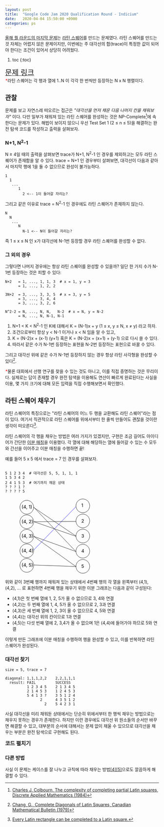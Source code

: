 ```yaml
---
layout: post
title:  "Google Code Jam 2020 Qualification Round - Indicium"
date:   2020-04-04 15:50:00 +0900
categories: ps
---
```


[올해 퀄 라운드의 마지막 문제][problem]는 [라틴 스퀘어][latin]를 만드는 문제였다.
라틴 스퀘어를 만드는 것 자체는 어렵지 않은 문제이지만,
이번에는 주 대각선의 합(trace)이 특정한 값이 되어야 한다는 조건이 있어서 상당히 어려웠다.

<style type="text/css">
#code {
  display: none;
}
#collapse-code {
  display: none;
}
#collapse-code:checked + * + #code {
  display: block !important;
}
#collapse-button {
    font-weight: bold;
    font-size: 13pt;
}
#collapse-code:not(:checked) ~ #collapse-button::after {
    content: " 펼치기";
}
#collapse-code:checked ~ #collapse-button::after {
    content: " 접기";
}
.asterisk {
    color: #F33;
    font-weight: bold;
}
.asterisk::after {
    content: "*";
}
</style>

1. toc
{:toc}

[<span style="font-size:18pt">문제 링크</span>][problem]<br>
<i class="asterisk"></i>라틴 스퀘어는 각 행과 열에 1..N 이 각각 한 번씩만 등장하는 N x N 행렬이다.

## 관찰

문제를 보고 자연스레 떠오르는 접근은 *"대각선을 먼저 채운 다음 나머지 칸을 채워보자"* 이다.
다만 일부가 채워져 있는 라틴 스퀘어를 완성하는 것은 NP-Complete[^1]에 속한다는 문제가 있다.
해법이 보이지 않으니 우선 Test Set 1 (2 ≤ n ≤ 5)을 해결하는 완전 탐색 코드를 작성하고 출력을 살펴보자.

### N+1, N<sup>2</sup>-1

N ≥ 4일 때의 출력을 살펴보면 trace가 N+1, N<sup>2</sup>-1 인 경우를 제외하고는 모두 라틴 스퀘어가 존재함을 알 수 있다.
trace = N+1 인 경우부터 살펴보면, 대각선이 다음과 같아서 마지막 행에 1을 둘 수 없으므로 완성이 불가능하다.

```
1
  1
   ...
      1
        2 <-- 1이 들어갈 자리는?
```

그리고 같은 이유로 trace = N<sup>2</sup>-1 인 경우에도 라틴 스퀘어가 존재하지 않는다.

```
N
  N
   ...
      N
        N-1 <-- N이 들어갈 자리는?
```

즉 1 ≤ x ≤ N 인 x가 대각선에 N-1번 등장할 경우 라틴 스퀘어를 완성할 수 없다.

### 그 외의 경우

그렇다면 나머지 경우에는 항상 라틴 스퀘어를 완성할 수 있을까?
일단 한 가지 수가 N-1번 등장하는 것은 피할 수 있다:

```
N+2   = 1, ..., 1, 1, 3  # x = 1, y = 3
      = 1, ..., 1, 2, 2

3N+2  = 3, ..., 3, 3, 5  # x = 3, y = 5
      = 3, ..., 3, 4, 4
      = 3, ..., 3, 2, 6

N^2-2 = N, ..., N, N,   N-2  # x = N, y = N-2
      = N, ..., N, N-1, N-1
```

1. N+1 &lt; K &lt; N<sup>2</sup>-1 인 K에 대해서
   K = (N-1)x + y (1 ≤ x, y ≤ N, x ≠ y) 라고 하자.
2. 조건으로부터 항상 y &lt; N-1 이거나 x &lt; N 임을 알 수 있고,
3. K = (N-2)x + (x-1) (y+1) 혹은 K = (N-2)x + (x+1) + (y-1) 으로 다시 쓸 수 있다.
4. 따라서 같은 수가 N-1번 등장하는 표현을 N-2번 등장하는 표현으로 바꿀 수 있다.

그리고 대각선 위에 같은 수가 N-1번 등장하지 않는 경우 항상 라틴 사각형을 완성할 수 있다[^2].

<i class="asterisk"></i>물론 대회에서 선행 연구를 찾을 수 있는 것도 아니고, 이를 직접 증명하는 것은 무리이다.
실제로는 답이 존재할 경우 완전 탐색을 이용해도 연산이 빠르게 완료된다는 사실을 이용,
몇 가지 크기에 대해 모든 입력을 직접 수행해보면서 확인했다.

## 라틴 스퀘어 채우기

라틴 스퀘어의 특징으로는 "라틴 스퀘어의 어느 두 행을 교환해도 라틴 스퀘어"라는 점이 있다.
여기서 직관적으로 라틴 스퀘어를 위에서부터 한 줄씩 만들어도 괜찮을 것이란 생각이 떠오른다[^3].

라틴 스퀘어의 각 행을 채우는 방법은 여러 가지가 있겠지만,
구현은 조금 길어도 아이디어가 간단한 [이분 매칭][bipartite]을 이용했다.
각 열에 대해 해당하는 열에 들어갈 수 있는 수 모두와 간선을 이어주고 이분 매칭을 수행하면 끝!

예를 들어 5 x 5 에서 trace = 7 인 경우를 살펴보자.
<div class="highlighter-rouge" style="vertical-align:top;max-width:320px;display:inline-block;max-height:250px"><div class="highlight"><pre class="highlight">
<code>5 1 2 3 4  # 대각선은 5, 5, 1, 1, 1
1 5 3 4 2
2 4 1 5 3  # 여기까지 채운 상태
? ? ? 1 ?
? ? ? ? 5
</code></pre></div></div>

<svg viewbox="0 0 480 400" width="300" height="250" xmlns="http://www.w3.org/2000/svg">
 <g>
  <ellipse ry="36" rx="36" cy="49.419828" cx="113.5" stroke-width="1.5" stroke="#000" fill="none"/>
  <text stroke="#000" text-anchor="start" font-size="24" y="56.419828" x="86.5" stroke-width="0" fill="#000">(4, 1)</text>
  <ellipse ry="36" rx="36" cy="42.128191" cx="407.5" stroke-width="1.5" stroke="#000" fill="none"/>
  <text stroke="#000" text-anchor="start" font-size="24" y="48.128191" x="399.5" stroke-width="0" fill="#000">1</text>
  <ellipse ry="36" rx="36" cy="121.185129" cx="407.5" stroke-width="1.5" stroke="#000" fill="none"/>
  <text stroke="#000" text-anchor="start" font-size="24" y="129.185129" x="399.5" stroke-width="0" fill="#000">2</text>
  <ellipse ry="36" rx="36" cy="200.040117" cx="407.5" stroke-width="1.5" stroke="#000" fill="none"/>
  <text style="cursor: move;" stroke="#000" text-anchor="start" font-size="24" y="208.040117" x="399.5" stroke-width="0" fill="#000">3</text>
  <ellipse ry="36" rx="36" cy="279.160097" cx="407.5" stroke-width="1.5" stroke="#000" fill="none"/>
  <text stroke="#000" text-anchor="start" font-size="24" y="287.160097" x="399.5" stroke-width="0" fill="#000">4</text>
  <ellipse ry="36" rx="36" cy="358.659594" cx="407.5" stroke-width="1.5" stroke="#000" fill="none"/>
  <text stroke="#000" text-anchor="start" font-size="24" y="366.659594" x="399.5" stroke-width="0" fill="#000">5</text>
  <ellipse ry="36" rx="36" cy="125.426321" cx="113.5" stroke-width="1.5" stroke="#000" fill="none"/>
  <text stroke="#000" text-anchor="start" font-size="24" y="132.426321" x="86.5" stroke-width="0" fill="#000">(4, 2)</text>
  <ellipse ry="36" rx="36" cy="201.367537" cx="113.5" stroke-width="1.5" stroke="#000" fill="none"/>
  <text stroke="#000" text-anchor="start" font-size="24" y="208.367537" x="86.5" stroke-width="0" fill="#000">(4, 3)</text>
  <ellipse ry="36" rx="36" cy="277.132689" cx="113.5" stroke-width="1.5" stroke="#000" fill="none"/>
  <text stroke="#000" text-anchor="start" font-size="24" y="284.132689" x="86.5" stroke-width="0" fill="#000">(4, 4)</text>
  <ellipse ry="36" rx="36" cy="353.475737" cx="113.5" stroke-width="1.5" stroke="#000" fill="none"/>
  <text stroke="#000" text-anchor="start" font-size="24" y="360.475737" x="86.5" stroke-width="0" fill="#000">(4, 5)</text>
  <line y2="46.453125" x2="371.5" y1="273.453125" x1="149.5" stroke-width="1.5" stroke="#00f" fill="none"/>
  <line stroke="#000" y2="40.453125" x2="-683.5" y1="39.453125" x1="-683.5" stroke-width="1.5" fill="none"/>
  <line y2="281.453125" x2="371.5" y1="49.453125" x1="150.5" stroke-width="1.5" stroke="#000" fill="none"/>
  <line y2="200.453125" x2="372.5" y1="50.453125" x1="149.5" stroke-width="1.5" stroke="#000" fill="none"/>
  <line y2="359.453125" x2="372.5" y1="351.453125" x1="149.5" stroke-width="1.5" stroke="#000" fill="none"/>
  <line stroke="#000" y2="281.453125" x2="372.5" y1="201.453125" x1="149.5" stroke-width="1.5" fill="none"/>
  <line stroke="#000" y2="359.453125" x2="371.5" y1="201.453125" x1="149.5" stroke-width="1.5" fill="none"/>
  <line y2="123.453125" x2="371.5" y1="125.453125" x1="149.5" stroke-width="1.5" stroke="#000" fill="none"/>
  <line y2="201.453125" x2="371.5" y1="124.453125" x1="149.5" stroke-width="1.5" stroke="#000" fill="none"/>
 </g>
</svg>

위와 같이 3번째 행까지 채워져 있는 상태에서 4번째 행의 각 열을 왼쪽부터 (4,1), (4,2), ... 로 표현하면
4번째 행을 채우기 위한 이분 그래프는 다음과 같이 구성된다:

- (4,1)은 첫 번째 열에 1, 2, 5가 올 수 없으므로 3, 4와 연결
- (4,2)는 두 번째 열에 1, 4, 5가 올 수 없으므로 2, 3과 연결
- (4,3)은 세 번째 열에 1, 2, 3이 올 수 없으므로 4, 5와 연결
- (4,4)는 대각선 위의 칸이므로 1과 연결
- (4,5)는 다섯 번째 열에 2, 3,4가 올 수 없으며 1은 (4,4)에 들어가야 하므로 5와 연결

이렇게 만든 그래프에 이분 매칭을 수행하여 행을 완성할 수 있고, 이를 반복하면 라틴 스퀘어가 완성된다.

### 대각선 찾기

```
size = 5, trace = 7

diagonal: 1,1,1,2,2    2,2,1,1,1
  result: FAIL         SUCCESS
          1 2 3 4 5    2 1 3 4 5
          2 1 4 5 3    1 2 4 5 3
          5 4 1 3 ?    3 5 1 2 4
                2      4 3 5 1 2
                  2    5 4 2 3 1
```

사실 대각선을 미리 채워둔 상태에서는 단순히 위에서부터 한 행씩 채우는 방법으로는 채우지 못하는 경우가 존재한다.
하지만 이런 경우에도 대각선 위 원소들의 순서만 바꾸면 해결할 수 있고,
대부분의 순서에 대해서는 문제 없이 채울 수 있으므로 대각선을 채우는 부분은 완전 탐색으로 구현해도 된다.

<div style="margin-bottom:1%">
<input type="checkbox" id="collapse-code" />
<label id="collapse-button" for="collapse-code">코드</label>
<div id="code" class="language-cpp highlighter-rouge"><div class="highlight"><pre class="highlight"><code><span class="cp">#include&lt;cstdio&gt;
#include&lt;set&gt;
#include&lt;queue&gt;
</span><span class="k">using</span> <span class="k">namespace</span> <span class="n">std</span><span class="p">;</span>

<span class="kt">int</span> <span class="n">n</span><span class="p">,</span> <span class="n">trace</span><span class="p">;</span>
<span class="n">vector</span><span class="o">&lt;</span><span class="n">vector</span><span class="o">&lt;</span><span class="kt">int</span><span class="o">&gt;&gt;</span> <span class="n">square</span><span class="p">;</span>
<span class="n">vector</span><span class="o">&lt;</span><span class="n">set</span><span class="o">&lt;</span><span class="kt">int</span><span class="o">&gt;&gt;</span> <span class="n">row_missing</span><span class="p">;</span>
<span class="n">vector</span><span class="o">&lt;</span><span class="n">set</span><span class="o">&lt;</span><span class="kt">int</span><span class="o">&gt;&gt;</span> <span class="n">col_missing</span><span class="p">;</span>

<span class="kt">void</span> <span class="nf">print_square</span><span class="p">()</span> <span class="p">{</span>
    <span class="k">for</span> <span class="p">(</span><span class="kt">int</span> <span class="n">i</span> <span class="o">=</span> <span class="mi">1</span><span class="p">;</span> <span class="n">i</span> <span class="o">&lt;=</span> <span class="n">n</span><span class="p">;</span> <span class="n">i</span><span class="o">++</span><span class="p">)</span> <span class="p">{</span>
        <span class="k">for</span> <span class="p">(</span><span class="kt">int</span> <span class="n">j</span> <span class="o">=</span> <span class="mi">1</span><span class="p">;</span> <span class="n">j</span> <span class="o">&lt;=</span> <span class="n">n</span><span class="p">;</span> <span class="n">j</span><span class="o">++</span><span class="p">)</span> <span class="p">{</span>
            <span class="n">printf</span><span class="p">(</span><span class="s">"%d "</span><span class="p">,</span> <span class="n">square</span><span class="p">[</span><span class="n">i</span><span class="p">][</span><span class="n">j</span><span class="p">]);</span>
        <span class="p">}</span>
        <span class="n">puts</span><span class="p">(</span><span class="s">""</span><span class="p">);</span>
    <span class="p">}</span>
<span class="p">}</span>

<span class="n">vector</span><span class="o">&lt;</span><span class="n">vector</span><span class="o">&lt;</span><span class="kt">int</span><span class="o">&gt;&gt;</span> <span class="n">graph</span><span class="p">;</span>
<span class="n">vector</span><span class="o">&lt;</span><span class="kt">int</span><span class="o">&gt;</span> <span class="n">row_match</span><span class="p">,</span> <span class="n">col_match</span><span class="p">;</span>

<span class="kt">bool</span> <span class="nf">find_match</span><span class="p">(</span><span class="kt">int</span> <span class="n">source</span><span class="p">)</span>
<span class="p">{</span>
    <span class="n">vector</span><span class="o">&lt;</span><span class="kt">int</span><span class="o">&gt;</span> <span class="n">from</span><span class="p">(</span><span class="n">row_match</span><span class="p">.</span><span class="n">size</span><span class="p">(),</span> <span class="o">-</span><span class="mi">1</span><span class="p">);</span>
    <span class="kt">int</span> <span class="n">now</span><span class="p">,</span> <span class="n">match</span><span class="p">;</span>
    <span class="n">from</span><span class="p">[</span><span class="n">source</span><span class="p">]</span> <span class="o">=</span> <span class="n">source</span><span class="p">;</span>
    <span class="n">queue</span><span class="o">&lt;</span><span class="kt">int</span><span class="o">&gt;</span> <span class="n">q</span><span class="p">;</span>
    <span class="n">q</span><span class="p">.</span><span class="n">emplace</span><span class="p">(</span><span class="n">source</span><span class="p">);</span>
    <span class="kt">bool</span> <span class="n">found_path</span> <span class="o">=</span> <span class="nb">false</span><span class="p">;</span>
    <span class="k">while</span> <span class="p">(</span><span class="o">!</span><span class="n">found_path</span> <span class="o">&amp;&amp;</span> <span class="o">!</span><span class="n">q</span><span class="p">.</span><span class="n">empty</span><span class="p">())</span> <span class="p">{</span>
        <span class="n">now</span> <span class="o">=</span> <span class="n">q</span><span class="p">.</span><span class="n">front</span><span class="p">();</span> <span class="n">q</span><span class="p">.</span><span class="n">pop</span><span class="p">();</span>
        <span class="k">for</span> <span class="p">(</span><span class="kt">int</span> <span class="n">i</span><span class="o">:</span> <span class="n">graph</span><span class="p">[</span><span class="n">now</span><span class="p">])</span> <span class="p">{</span>
            <span class="n">match</span> <span class="o">=</span> <span class="n">i</span><span class="p">;</span>
            <span class="kt">int</span> <span class="n">next</span> <span class="o">=</span> <span class="n">col_match</span><span class="p">[</span><span class="n">match</span><span class="p">];</span>
            <span class="k">if</span> <span class="p">(</span><span class="n">now</span> <span class="o">!=</span> <span class="n">next</span><span class="p">) {</span>
                <span class="k">if</span> <span class="p">(</span><span class="n">next</span> <span class="o">==</span> <span class="o">-</span><span class="mi">1</span><span class="p">) {</span>
                    <span class="n">found_path</span> <span class="o">=</span> <span class="nb">true</span><span class="p">;</span>
                    <span class="k">break</span><span class="p">;</span>
                <span class="p">}</span>
                <span class="k">if</span> <span class="p">(</span><span class="n">from</span><span class="p">[</span><span class="n">next</span><span class="p">]</span> <span class="o">==</span> <span class="o">-</span><span class="mi">1</span><span class="p">) {</span>
                    <span class="n">q</span><span class="p">.</span><span class="n">emplace</span><span class="p">(</span><span class="n">next</span><span class="p">);</span>
                    <span class="n">from</span><span class="p">[</span><span class="n">next</span><span class="p">]</span> <span class="o">=</span> <span class="n">now</span><span class="p">;</span>
                <span class="p">}</span>
            <span class="p">}</span>
        <span class="p">}</span>
    <span class="p">}</span>

    <span class="k">if</span> <span class="p">(</span><span class="o">!</span><span class="n">found_path</span><span class="p">)</span> <span class="k">return</span> <span class="nb">false</span><span class="p">;</span>

    <span class="k">while</span> <span class="p">(</span><span class="n">from</span><span class="p">[</span><span class="n">now</span><span class="p">]</span> <span class="o">!=</span> <span class="n">now</span><span class="p">)</span> <span class="p">{</span>
        <span class="kt">int</span> <span class="n">aux</span> <span class="o">=</span> <span class="n">row_match</span><span class="p">[</span><span class="n">now</span><span class="p">];</span>
        <span class="n">row_match</span><span class="p">[</span><span class="n">now</span><span class="p">]</span> <span class="o">=</span> <span class="n">match</span><span class="p">;</span>
        <span class="n">col_match</span><span class="p">[</span><span class="n">match</span><span class="p">]</span> <span class="o">=</span> <span class="n">now</span><span class="p">;</span>
        <span class="n">now</span> <span class="o">=</span> <span class="n">from</span><span class="p">[</span><span class="n">now</span><span class="p">];</span>
        <span class="n">match</span> <span class="o">=</span> <span class="n">aux</span><span class="p">;</span>
    <span class="p">}</span>

    <span class="n">row_match</span><span class="p">[</span><span class="n">now</span><span class="p">]</span> <span class="o">=</span> <span class="n">match</span><span class="p">;</span>
    <span class="n">col_match</span><span class="p">[</span><span class="n">match</span><span class="p">]</span> <span class="o">=</span> <span class="n">now</span><span class="p">;</span>
    <span class="k">return</span> <span class="nb">true</span><span class="p">;</span>
<span class="p">}</span>

<span class="kt">void</span> <span class="nf">fill_row</span><span class="p">(</span><span class="kt">int</span> <span class="n">i</span><span class="p">)</span> <span class="p">{</span>
    <span class="n">graph</span><span class="p">.</span><span class="n">clear</span><span class="p">();</span>
    <span class="n">row_match</span><span class="p">.</span><span class="n">clear</span><span class="p">();</span>
    <span class="n">col_match</span><span class="p">.</span><span class="n">clear</span><span class="p">();</span>

    <span class="n">graph</span><span class="p">.</span><span class="n">resize</span><span class="p">(</span><span class="n">n</span> <span class="o">+</span> <span class="mi">10</span><span class="p">);</span>
    <span class="n">row_match</span><span class="p">.</span><span class="n">resize</span><span class="p">(</span><span class="n">n</span> <span class="o">+</span> <span class="mi">10</span><span class="p">,</span> <span class="o">-</span><span class="mi">1</span><span class="p">);</span>
    <span class="n">col_match</span><span class="p">.</span><span class="n">resize</span><span class="p">(</span><span class="n">n</span> <span class="o">+</span> <span class="mi">10</span><span class="p">,</span> <span class="o">-</span><span class="mi">1</span><span class="p">);</span>

    <span class="k">for</span> <span class="p">(</span><span class="kt">int</span> <span class="n">j</span> <span class="o">=</span> <span class="mi">1</span><span class="p">;</span> <span class="n">j</span> <span class="o">&lt;=</span> <span class="n">n</span><span class="p">;</span> <span class="n">j</span><span class="o">++</span><span class="p">)</span> <span class="p">{</span>
        <span class="k">if</span> <span class="p">(</span><span class="n">square</span><span class="p">[</span><span class="n">i</span><span class="p">][</span><span class="n">j</span><span class="p">])</span> <span class="k">continue</span><span class="p">;</span>

        <span class="k">for</span> <span class="p">(</span><span class="kt">int</span> <span class="n">k</span> <span class="o">=</span> <span class="mi">1</span><span class="p">;</span> <span class="n">k</span> <span class="o">&lt;=</span> <span class="n">n</span><span class="p">;</span> <span class="n">k</span><span class="o">++</span><span class="p">)</span> <span class="p">{</span>
            <span class="k">if</span> <span class="p">(</span><span class="o">!</span><span class="n">row_missing</span><span class="p">[</span><span class="n">i</span><span class="p">].</span><span class="n">count</span><span class="p">(</span><span class="n">k</span><span class="p">))</span> <span class="k">continue</span><span class="p">;</span>
            <span class="k">if</span> <span class="p">(</span><span class="o">!</span><span class="n">col_missing</span><span class="p">[</span><span class="n">j</span><span class="p">].</span><span class="n">count</span><span class="p">(</span><span class="n">k</span><span class="p">))</span> <span class="k">continue</span><span class="p">;</span>

            <span class="n">graph</span><span class="p">[</span><span class="n">j</span><span class="p">].</span><span class="n">emplace_back</span><span class="p">(</span><span class="n">k</span><span class="p">);</span>
        <span class="p">}</span>
    <span class="p">}</span>

    <span class="k">for</span> <span class="p">(</span><span class="kt">int</span> <span class="n">j</span> <span class="o">=</span> <span class="mi">1</span><span class="p">;</span> <span class="n">j</span> <span class="o">&lt;=</span> <span class="n">n</span><span class="p">;</span> <span class="n">j</span><span class="o">++</span><span class="p">)</span> <span class="p">{</span>
        <span class="k">if</span> <span class="p">(</span><span class="n">square</span><span class="p">[</span><span class="n">i</span><span class="p">][</span><span class="n">j</span><span class="p">])</span> <span class="k">continue</span><span class="p">;</span>
        <span class="k">if</span> <span class="p">(</span><span class="o">!</span><span class="n">find_match</span><span class="p">(</span><span class="n">j</span><span class="p">))</span> <span class="k">throw</span> <span class="mi">0</span><span class="p">;</span>
    <span class="p">}</span>

    <span class="k">for</span> <span class="p">(</span><span class="kt">int</span> <span class="n">j</span> <span class="o">=</span> <span class="mi">1</span><span class="p">;</span> <span class="n">j</span> <span class="o">&lt;=</span> <span class="n">n</span><span class="p">;</span> <span class="n">j</span><span class="o">++</span><span class="p">)</span> <span class="p">{</span>
        <span class="k">if</span> <span class="p">(</span><span class="n">square</span><span class="p">[</span><span class="n">i</span><span class="p">][</span><span class="n">j</span><span class="p">])</span> <span class="k">continue</span><span class="p">;</span>
        <span class="n">square</span><span class="p">[</span><span class="n">i</span><span class="p">][</span><span class="n">j</span><span class="p">]</span> <span class="o">=</span> <span class="n">row_match</span><span class="p">[</span><span class="n">j</span><span class="p">];</span>
    <span class="p">}</span>
<span class="p">}</span>

<span class="kt">bool</span> <span class="nf">fill_square</span><span class="p">()</span>
<span class="p">{</span>
    <span class="k">auto</span> <span class="n">bak_square</span> <span class="o">=</span> <span class="n">square</span><span class="p">;</span>
    <span class="k">auto</span> <span class="n">bak_row_missing</span> <span class="o">=</span> <span class="n">row_missing</span><span class="p">;</span>
    <span class="k">auto</span> <span class="n">bak_col_missing</span> <span class="o">=</span> <span class="n">col_missing</span><span class="p">;</span>

    <span class="k">try</span> <span class="p">{</span>
        <span class="k">for</span> <span class="p">(</span><span class="kt">int</span> <span class="n">i</span> <span class="o">=</span> <span class="mi">1</span><span class="p">;</span> <span class="n">i</span> <span class="o">&lt;=</span> <span class="n">n</span><span class="p">;</span> <span class="n">i</span><span class="o">++</span><span class="p">)</span> <span class="p">{</span>
            <span class="n">fill_row</span><span class="p">(</span><span class="n">i</span><span class="p">);</span>
            <span class="k">for</span> <span class="p">(</span><span class="kt">int</span> <span class="n">j</span> <span class="o">=</span> <span class="mi">1</span><span class="p">;</span> <span class="n">j</span> <span class="o">&lt;=</span> <span class="n">n</span><span class="p">;</span> <span class="n">j</span><span class="o">++</span><span class="p">)</span> <span class="p">{</span>
                <span class="n">col_missing</span><span class="p">[</span><span class="n">j</span><span class="p">].</span><span class="n">erase</span><span class="p">(</span><span class="n">square</span><span class="p">[</span><span class="n">i</span><span class="p">][</span><span class="n">j</span><span class="p">]);</span>
                <span class="n">row_missing</span><span class="p">[</span><span class="n">i</span><span class="p">].</span><span class="n">erase</span><span class="p">(</span><span class="n">square</span><span class="p">[</span><span class="n">i</span><span class="p">][</span><span class="n">j</span><span class="p">]);</span>
            <span class="p">}</span>
        <span class="p">}</span>
        <span class="k">return</span> <span class="nb">true</span><span class="p">;</span>
    <span class="p">}</span> <span class="k">catch</span> <span class="p">(...)</span> <span class="p">{</span>
        <span class="n">square</span> <span class="o">=</span> <span class="n">bak_square</span><span class="p">;</span>
        <span class="n">row_missing</span> <span class="o">=</span> <span class="n">bak_row_missing</span><span class="p">;</span>
        <span class="n">col_missing</span> <span class="o">=</span> <span class="n">bak_col_missing</span><span class="p">;</span>
        <span class="k">return</span> <span class="nb">false</span><span class="p">;</span>
    <span class="p">}</span>
<span class="p">}</span>

<span class="kt">bool</span> <span class="nf">fill_diag</span><span class="p">(</span><span class="kt">int</span> <span class="n">i</span><span class="p">,</span> <span class="kt">int</span> <span class="n">sum</span><span class="p">)</span>
<span class="p">{</span>
    <span class="k">if</span> <span class="p">(</span><span class="n">i</span> <span class="o">&gt;</span> <span class="n">n</span><span class="p">)</span> <span class="k">return</span> <span class="n">sum</span> <span class="o">==</span> <span class="n">trace</span> <span class="o">&amp;&amp;</span> <span class="n">fill_square</span><span class="p">();</span>

    <span class="k">for</span> <span class="p">(</span><span class="kt">int</span> <span class="n">k</span> <span class="o">=</span> <span class="n">min</span><span class="p">(</span><span class="n">n</span><span class="p">,</span> <span class="n">trace</span><span class="o">-</span><span class="n">sum</span><span class="o">-</span><span class="p">(</span><span class="n">n</span><span class="o">-</span><span class="n">i</span><span class="p">));</span> <span class="n">k</span> <span class="o">&gt;</span> <span class="mi">0</span><span class="p">;</span> <span class="o">--</span><span class="n">k</span><span class="p">)</span> <span class="p">{</span>
        <span class="k">if</span> <span class="p">(</span><span class="o">!</span><span class="n">row_missing</span><span class="p">[</span><span class="n">i</span><span class="p">].</span><span class="n">count</span><span class="p">(</span><span class="n">k</span><span class="p">))</span> <span class="k">continue</span><span class="p">;</span>
        <span class="k">if</span> <span class="p">(</span><span class="o">!</span><span class="n">col_missing</span><span class="p">[</span><span class="n">i</span><span class="p">].</span><span class="n">count</span><span class="p">(</span><span class="n">k</span><span class="p">))</span> <span class="k">continue</span><span class="p">;</span>

        <span class="kt">int</span> <span class="n">nsum</span> <span class="o">=</span> <span class="n">sum</span> <span class="o">+</span> <span class="n">k</span><span class="p">;</span>
        <span class="n">row_missing</span><span class="p">[</span><span class="n">i</span><span class="p">].</span><span class="n">erase</span><span class="p">(</span><span class="n">k</span><span class="p">);</span>
        <span class="n">col_missing</span><span class="p">[</span><span class="n">i</span><span class="p">].</span><span class="n">erase</span><span class="p">(</span><span class="n">k</span><span class="p">);</span>
        <span class="n">square</span><span class="p">[</span><span class="n">i</span><span class="p">][</span><span class="n">i</span><span class="p">]</span> <span class="o">=</span> <span class="n">k</span><span class="p">;</span>
        <span class="k">if</span> <span class="p">(</span><span class="n">fill_diag</span><span class="p">(</span><span class="n">i</span> <span class="o">+</span> <span class="mi">1</span><span class="p">,</span> <span class="n">nsum</span><span class="p">))</span> <span class="k">return</span> <span class="nb">true</span><span class="p">;</span>
        <span class="n">square</span><span class="p">[</span><span class="n">i</span><span class="p">][</span><span class="n">i</span><span class="p">]</span> <span class="o">=</span> <span class="mi">0</span><span class="p">;</span>
        <span class="n">col_missing</span><span class="p">[</span><span class="n">i</span><span class="p">].</span><span class="n">emplace</span><span class="p">(</span><span class="n">k</span><span class="p">);</span>
        <span class="n">row_missing</span><span class="p">[</span><span class="n">i</span><span class="p">].</span><span class="n">emplace</span><span class="p">(</span><span class="n">k</span><span class="p">);</span>
    <span class="p">}</span>

    <span class="k">return</span> <span class="nb">false</span><span class="p">;</span>
<span class="p">}</span>

<span class="kt">void</span> <span class="nf">build_latin_square</span><span class="p">()</span>
<span class="p">{</span>
    <span class="k">if</span> <span class="p">(</span><span class="n">trace</span> <span class="o">==</span> <span class="n">n</span> <span class="o">*</span> <span class="n">n</span> <span class="o">-</span> <span class="mi">1</span> <span class="o">||</span> <span class="n">trace</span> <span class="o">==</span> <span class="n">n</span> <span class="o">*</span> <span class="n">n</span> <span class="o">+</span> <span class="mi">1</span><span class="p">)</span> <span class="k">throw</span> <span class="mi">0</span><span class="p">;</span>

    <span class="n">square</span><span class="p">.</span><span class="n">clear</span><span class="p">();</span>
    <span class="n">row_missing</span><span class="p">.</span><span class="n">clear</span><span class="p">();</span>
    <span class="n">col_missing</span><span class="p">.</span><span class="n">clear</span><span class="p">();</span>

    <span class="n">square</span><span class="p">.</span><span class="n">resize</span><span class="p">(</span><span class="n">n</span><span class="o">+</span><span class="mi">1</span><span class="p">,</span> <span class="n">vector</span><span class="o">&lt;</span><span class="kt">int</span><span class="o">&gt;</span><span class="p">(</span><span class="n">n</span><span class="o">+</span><span class="mi">1</span><span class="p">,</span> <span class="mi">0</span><span class="p">));</span>
    <span class="n">row_missing</span><span class="p">.</span><span class="n">resize</span><span class="p">(</span><span class="n">n</span><span class="o">+</span><span class="mi">1</span><span class="p">);</span>
    <span class="n">col_missing</span><span class="p">.</span><span class="n">resize</span><span class="p">(</span><span class="n">n</span><span class="o">+</span><span class="mi">1</span><span class="p">);</span>

    <span class="k">for</span> <span class="p">(</span><span class="kt">int</span> <span class="n">i</span> <span class="o">=</span> <span class="mi">1</span><span class="p">;</span> <span class="n">i</span> <span class="o">&lt;=</span> <span class="n">n</span><span class="p">;</span> <span class="n">i</span><span class="o">++</span><span class="p">)</span> <span class="p">{</span>
        <span class="k">for</span> <span class="p">(</span><span class="kt">int</span> <span class="n">j</span> <span class="o">=</span> <span class="mi">1</span><span class="p">;</span> <span class="n">j</span> <span class="o">&lt;=</span> <span class="n">n</span><span class="p">;</span> <span class="n">j</span><span class="o">++</span><span class="p">)</span> <span class="p">{</span>
            <span class="n">row_missing</span><span class="p">[</span><span class="n">i</span><span class="p">].</span><span class="n">emplace</span><span class="p">(</span><span class="n">j</span><span class="p">);</span>
            <span class="n">col_missing</span><span class="p">[</span><span class="n">i</span><span class="p">].</span><span class="n">emplace</span><span class="p">(</span><span class="n">j</span><span class="p">);</span>
        <span class="p">}</span>
    <span class="p">}</span>

    <span class="k">if</span> <span class="p">(</span><span class="o">!</span><span class="n">fill_diag</span><span class="p">(</span><span class="mi">1</span><span class="p">,</span> <span class="mi">0</span><span class="p">))</span> <span class="k">throw</span> <span class="mi">0</span><span class="p">;</span>
<span class="p">}</span>

<span class="kt">int</span> <span class="nf">main</span><span class="p">()</span>
<span class="p">{</span>
    <span class="kt">int</span> <span class="n">T</span><span class="p">;</span>
    <span class="k">for</span> <span class="p">(</span><span class="kt">int</span> <span class="n">C</span> <span class="o">=</span> <span class="n">scanf</span><span class="p">(</span><span class="s">"%d"</span><span class="p">,</span> <span class="o">&amp;</span><span class="n">T</span><span class="p">);</span> <span class="n">T</span><span class="o">--</span><span class="p">;</span> <span class="n">C</span><span class="o">++</span><span class="p">)</span> <span class="p">{</span>
        <span class="n">printf</span><span class="p">(</span><span class="s">"Case #%d: "</span><span class="p">,</span> <span class="n">C</span><span class="p">);</span>
        <span class="n">scanf</span><span class="p">(</span><span class="s">"%d%d"</span><span class="p">,</span> <span class="o">&amp;</span><span class="n">n</span><span class="p">,</span> <span class="o">&amp;</span><span class="n">trace</span><span class="p">);</span>
        <span class="k">try</span> <span class="p">{</span>
            <span class="n">build_latin_square</span><span class="p">();</span>
            <span class="n">puts</span><span class="p">(</span><span class="s">"POSSIBLE"</span><span class="p">);</span>
            <span class="n">print_square</span><span class="p">();</span>
        <span class="p">}</span> <span class="k">catch</span> <span class="p">(...)</span> <span class="p">{</span>
            <span class="n">puts</span><span class="p">(</span><span class="s">"IMPOSSIBLE"</span><span class="p">);</span>
        <span class="p">}</span>
    <span class="p">}</span>
    <span class="k">return</span> <span class="mi">0</span><span class="p">;</span>
<span class="p">}</span>
</code></pre></div></div>
</div>

### 다른 방법

사실 이 문제는 케이스를 잘 나누고 규칙에 따라 채우는 방법[[4]][silver][[5]][solution]으로도 깔끔하게 해결할 수 있다.

[^1]: [Charles J. Colbourn, The complexity of completing partial Latin squares, Discrete Applied Mathematics (1984)][np-complete]
[^2]: [Chang, G., Complete Diagonals of Latin Squares, Canadian Mathematical Bulletin (1979)][chang]
[^3]: [Every Latin rectangle can be completed to a Latin square.][hall]

[problem]: https://codingcompetitions.withgoogle.com/codejam/round/000000000019fd27/0000000000209aa0
[np-complete]: https://www.sciencedirect.com/science/article/pii/0166218X84900751
[latin]: https://mathworld.wolfram.com/LatinSquare.html
[chang]: https://www.cambridge.org/core/journals/canadian-mathematical-bulletin/article/complete-diagonals-of-latin-squares/D451C2989FFA7FF4DB2A87128A3C6B45
[hall]: http://web.math.ucsb.edu/~padraic/mathcamp_2012/latin_squares/MC2012_LatinSquares_lecture1.pdf
[solution]: https://hackmd.io/@tatyam-prime/indicium
[bipartite]: https://blog.naver.com/kks227/220807541506
[silver]: https://twitter.com/16silver_t/status/1246618720241238017
